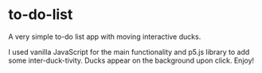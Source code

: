 # to-do-list

A very simple to-do list app with moving interactive ducks.

I used vanilla JavaScript for the main functionality and p5.js library to add some inter-duck-tivity. Ducks appear on the background upon click. Enjoy!
